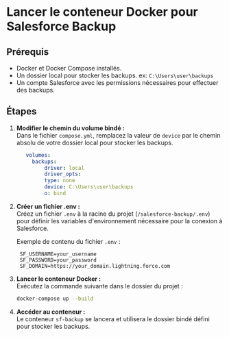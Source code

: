 # Lancer le conteneur Docker pour Salesforce Backup

## Prérequis
- Docker et Docker Compose installés.
- Un dossier local pour stocker les backups. ex: `C:\Users\user\backups`
- Un compte Salesforce avec les permissions nécessaires pour effectuer des backups.

## Étapes

1. **Modifier le chemin du volume bindé :**  
   Dans le fichier `compose.yml`, remplacez la valeur de `device` par le chemin absolu de votre dossier local pour stocker les backups.

   ```yaml
      volumes:
        backups:
            driver: local
            driver_opts:
            type: none
            device: C:\Users\user\backups
            o: bind
   ```

2. **Créer un fichier .env :**  
   Créez un fichier `.env` à la racine du projet (`/salesforce-backup/.env`) pour définir les variables d'environnement nécessaire pour la conexion à Salesforce.

   Exemple de contenu du fichier `.env` :
   ```
    SF_USERNAME=your_username
    SF_PASSWORD=your_password
    SF_DOMAIN=https://your_domain.lightning.force.com
   ```

3. **Lancer le conteneur Docker :**  
   Exécutez la commande suivante dans le dossier du projet :
   ```bash
   docker-compose up --build
   ```

4. **Accéder au conteneur :**  
   Le conteneur `sf-backup` se lancera et utilisera le dossier bindé défini pour stocker les backups.
